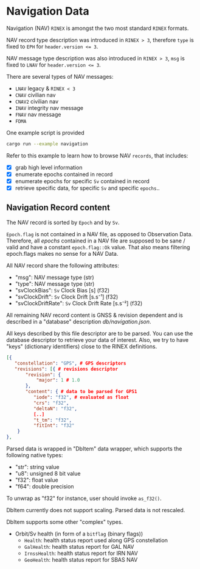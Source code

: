 Navigation Data
===============

Navigation (NAV) `RINEX` is amongst the two most standard `RINEX` formats.  

NAV record type description was introduced in `RINEX > 3`,
therefore `type` is fixed to `EPH` for `header.version <= 3`. 

NAV message type description was also introduced in `RINEX > 3`,
`msg` is fixed to `LNAV` for `header.version <= 3`.

There are several types of NAV messages:

* `LNAV`   legacy &  `RINEX < 3`
* `CNAV`   civilian nav
* `CNAV2`  civilian nav
* `INAV`   integrity nav message
* `FNAV`   nav message
* `FDMA`  

One example script is provided
```bash
cargo run --example navigation
```

Refer to this example to learn how to browse NAV `records`, that includes:
* [x] grab high level information
* [x] enumerate epochs contained in record
* [x] enumerate epochs for specific `Sv` contained in record
* [x] retrieve specific data, for specific `Sv` and specific `epochs`..

## Navigation Record content

The NAV record is sorted by `Epoch` and by `Sv`.   

`Epoch.flag` is not contained in a NAV file, as opposed to Observation Data.
Therefore, all _epochs_ contained in a NAV file are supposed to be sane / valid
and have a constant `epoch.flag::Ok` value. That also means 
filtering epoch.flags makes no sense for a NAV Data.

All NAV record share the following attributes:

* "msg": NAV message type (str)
* "type": NAV message type (str)
* "svClockBias": `Sv` Clock Bias [s] (f32)
* "svClockDrift": `Sv` Clock Drift [s.s⁻¹] (f32)
* "svClockDriftRate": `Sv` Clock Drift Rate [s.s⁻²] (f32)

All remaining NAV record content is GNSS & revision dependent and is described in 
a "database" description _db/navigation.json_. 

All keys described by this file descriptor are to be parsed. 
You can use the database descriptor to retrieve your data of interest.
Also, we try to have "keys" (dictionary identifiers) close to the RINEX definitions.

```json
[{
   "constellation": "GPS", # GPS descriptors
   "revisions": [{ # revisions descriptor
       "revision": {
           "major": 1 # 1.0
       },
       "content": { # data to be parsed for GPS1
          "iode": "f32", # evaluated as float 
          "crs": "f32",
          "deltaN": "f32",
		  [..]
          "t_tm": "f32",
          "fitInt": "f32"
    }
},
```

Parsed data is wrapped in "DbItem" data wrapper, which supports
the following native types:

* "str": string value
* "u8": unsigned 8 bit value
* "f32": float value
* "f64": double precision

To unwrap as "f32" for instance, 
user should invoke `as_f32()`.

DbItem currently does not support scaling. Parsed data is not rescaled.

DbItem supports some other "complex" types.

- Orbit/Sv health (in form of a `bitflag` (binary flags))
  - `Health`: health status report used along GPS constellation
  - `GalHealth`: health status report for GAL NAV 
  - `IrnssHealth`: health status report for IRN NAV
  - `GeoHealth`: health status report for SBAS NAV
